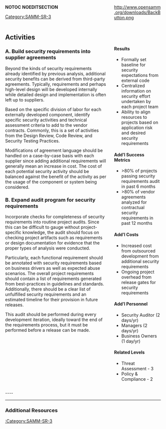 <div style="float:left; width:65%;">

</div>

<div style="float:right; width:30%;">

[<http://www.opensamm.org/downloads/BackButton.png>](http://www.owasp.org/index.php/SAMM_-_Construction)

</div>

<div style="width:100%; float:left;">

<div style="width:30%; float:right; padding-top:50px; padding-left:10px;">

#### Results

  - Formally set baseline for security expectations from external code
  - Centralized information on security effort undertaken by each
    project team
  - Ability to align resources to projects based on application risk and
    desired security requirements

#### Add’l Success Metrics

  - \>80% of projects passing security requirements audit in past 6
    months
  - \>80% of vendor agreements analyzed for contractual security
    requirements in past 12 months

#### Add’l Costs

  - Increased cost from outsourced development from additional security
    requirements
  - Ongoing project overhead from release gates for security
    requirements

#### Add’l Personnel

  - Security Auditor (2 days/yr)
  - Managers (2 days/yr)
  - Business Owners (1 day/yr)

#### Related Levels

  - Threat Assessment - 3
  - Policy & Compliance - 2

</div>

<div style="float:left; width:65%;">

## Activities

### A. Build security requirements into supplier agreements

Beyond the kinds of security requirements already identified by previous
analysis, additional security benefits can be derived from third-party
agreements. Typically, requirements and perhaps high-level design will
be developed internally while detailed design and implementation is
often left up to suppliers.

Based on the specific division of labor for each externally developed
component, identify specific security activities and technical
assessment criteria to add to the vendor contracts. Commonly, this is a
set of activities from the Design Review, Code Review, and Security
Testing Practices.

Modifications of agreement language should be handled on a case-by-case
basis with each supplier since adding additional requirements will
generally mean an increase in cost. The cost of each potential security
activity should be balanced against the benefit of the activity as per
the usage of the component or system being considered.

### B. Expand audit program for security requirements

Incorporate checks for completeness of security requirements into
routine project audits. Since this can be difficult to gauge without
project-specific knowledge, the audit should focus on checking project
artifacts such as requirements or design documentation for evidence that
the proper types of analysis were conducted.

Particularly, each functional requirement should be annotated with
security requirements based on business drivers as well as expected
abuse scenarios. The overall project requirements should contain a list
of requirements generated from best-practices in guidelines and
standards. Additionally, there should be a clear list of unfulfilled
security requirements and an estimated timeline for their provision in
future releases.

This audit should be performed during every development iteration,
ideally toward the end of the requirements process, but it must be
performed before a release can be made.

</div>

</div>

<div style="float:left; width:100%;">




\----

-----

### Additional Resources

[:Category:SAMM-SR-3](:Category:SAMM-SR-3 "wikilink")

</div>

__NOTOC__ __NOEDITSECTION__

[Category:SAMM-SR-3](Category:SAMM-SR-3 "wikilink")